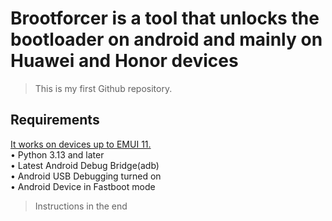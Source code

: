 # Brootforcer is a tool that unlocks the bootloader on android and mainly on Huawei and Honor devices
> This is my first Github repository.

## Requirements
<ins>It works on devices up to EMUI 11.</ins>\
• Python 3.13 and later\
• Latest Android Debug Bridge(adb)\
• Android USB Debugging turned on\
• Android Device in Fastboot mode
> Instructions in the end

